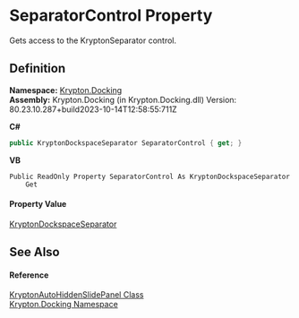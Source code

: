 # SeparatorControl Property


Gets access to the KryptonSeparator control.



## Definition
**Namespace:** <a href="98399376-cf41-9454-4b4d-4fab2ca20bc7.md">Krypton.Docking</a>  
**Assembly:** Krypton.Docking (in Krypton.Docking.dll) Version: 80.23.10.287+build2023-10-14T12:58:55:711Z

**C#**
``` C#
public KryptonDockspaceSeparator SeparatorControl { get; }
```
**VB**
``` VB
Public ReadOnly Property SeparatorControl As KryptonDockspaceSeparator
	Get
```



#### Property Value
<a href="38c2eb04-cc94-8fc5-ddf0-d2d6ed14a95e.md">KryptonDockspaceSeparator</a>

## See Also


#### Reference
<a href="4b7d7b26-febb-d627-2730-682b01ac4579.md">KryptonAutoHiddenSlidePanel Class</a>  
<a href="98399376-cf41-9454-4b4d-4fab2ca20bc7.md">Krypton.Docking Namespace</a>  
